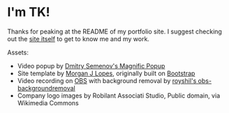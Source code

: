 # I'm TK!

Thanks for peaking at the README of my portfolio site. I suggest checking out the [site itself](https://www.taisiat.com) to get to know me and my work.

Assets:

- Video popup by [Dmitry Semenov's Magnific Popup](https://dimsemenov.com/plugins/magnific-popup/)
- Site template by [Morgan J Lopes](https://www.morganjlopes.com/), originally built on [Bootstrap](https://getbootstrap.com/)
- Video recording on [OBS](https://obsproject.com/) with background removal by [royshil's obs-backgroundremoval](https://github.com/royshil/obs-backgroundremoval/releases/tag/v1.0.1)
- Company logo images by Robilant Associati Studio, Public domain, via Wikimedia Commons
